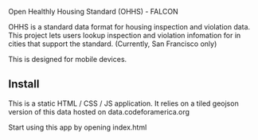 Open Healthly Housing Standard (OHHS) - FALCON


OHHS is a standard data format for housing inspection and violation data. This 
project lets users lookup inspection and violation infomation for in cities that 
support the standard. (Currently, San Francisco only)



This is designed for mobile devices.



## Install

This is a static HTML / CSS / JS application. It relies on a tiled geojson version
of this data hosted on data.codeforamerica.org


Start using this app by opening index.html



